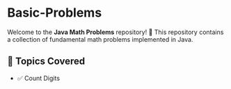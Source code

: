 # Basic-Problems
Welcome to the **Java Math Problems** repository! 🚀 This repository contains a collection of fundamental math problems implemented in Java.
## 📌 Topics Covered
- ✅ Count Digits
